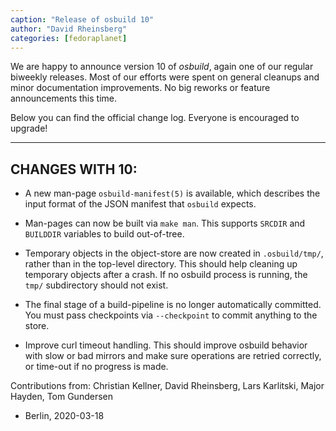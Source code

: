 ```yaml
---
caption: "Release of osbuild 10"
author: "David Rheinsberg"
categories: [fedoraplanet]
---
```

We are happy to announce version 10 of *osbuild*, again one of our regular
biweekly releases. Most of our efforts were spent on general cleanups and minor
documentation improvements. No big reworks or feature announcements this time.

Below you can find the official change log. Everyone is encouraged to upgrade!

----

## CHANGES WITH 10:

* A new man-page `osbuild-manifest(5)` is available, which describes
  the input format of the JSON manifest that `osbuild` expects.

* Man-pages can now be built via `make man`. This supports `SRCDIR` and
  `BUILDDIR` variables to build out-of-tree.

* Temporary objects in the object-store are now created in
  `.osbuild/tmp/`, rather than in the top-level directory. This should
  help cleaning up temporary objects after a crash. If no osbuild
  process is running, the `tmp/` subdirectory should not exist.

* The final stage of a build-pipeline is no longer automatically
  committed. You must pass checkpoints via `--checkpoint` to commit
  anything to the store.

* Improve curl timeout handling. This should improve osbuild behavior
  with slow or bad mirrors and make sure operations are retried
  correctly, or time-out if no progress is made.

Contributions from: Christian Kellner, David Rheinsberg, Lars Karlitski,
                    Major Hayden, Tom Gundersen

- Berlin, 2020-03-18
